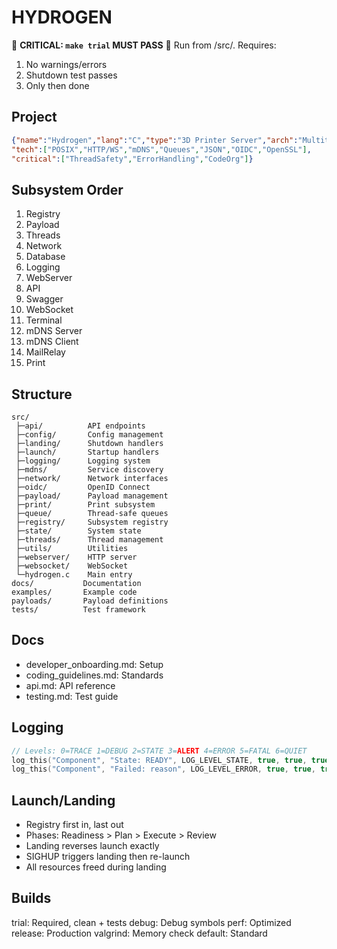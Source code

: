 # HYDROGEN

🚨 **CRITICAL: `make trial` MUST PASS** 🚨
Run from /src/. Requires:

1. No warnings/errors
2. Shutdown test passes
3. Only then done

## Project

```json
{"name":"Hydrogen","lang":"C","type":"3D Printer Server","arch":"Multithreaded",
"tech":["POSIX","HTTP/WS","mDNS","Queues","JSON","OIDC","OpenSSL"],
"critical":["ThreadSafety","ErrorHandling","CodeOrg"]}
```

## Subsystem Order

1. Registry
2. Payload
3. Threads
4. Network
5. Database
6. Logging
7. WebServer
8. API
9. Swagger
10. WebSocket
11. Terminal
12. mDNS Server
13. mDNS Client
14. MailRelay
15. Print

## Structure

```directory
src/
 ├─api/          API endpoints
 ├─config/       Config management
 ├─landing/      Shutdown handlers
 ├─launch/       Startup handlers
 ├─logging/      Logging system
 ├─mdns/         Service discovery
 ├─network/      Network interfaces
 ├─oidc/         OpenID Connect
 ├─payload/      Payload management
 ├─print/        Print subsystem
 ├─queue/        Thread-safe queues
 ├─registry/     Subsystem registry
 ├─state/        System state
 ├─threads/      Thread management
 ├─utils/        Utilities
 ├─webserver/    HTTP server
 ├─websocket/    WebSocket
 └─hydrogen.c    Main entry
docs/           Documentation
examples/       Example code
payloads/       Payload definitions
tests/          Test framework
```

## Docs

- developer_onboarding.md: Setup
- coding_guidelines.md: Standards
- api.md: API reference
- testing.md: Test guide

## Logging

```c
// Levels: 0=TRACE 1=DEBUG 2=STATE 3=ALERT 4=ERROR 5=FATAL 6=QUIET
log_this("Component", "State: READY", LOG_LEVEL_STATE, true, true, true);
log_this("Component", "Failed: reason", LOG_LEVEL_ERROR, true, true, true);
```

## Launch/Landing

- Registry first in, last out
- Phases: Readiness > Plan > Execute > Review
- Landing reverses launch exactly
- SIGHUP triggers landing then re-launch
- All resources freed during landing

## Builds

trial: Required, clean + tests
debug: Debug symbols
perf: Optimized
release: Production
valgrind: Memory check
default: Standard